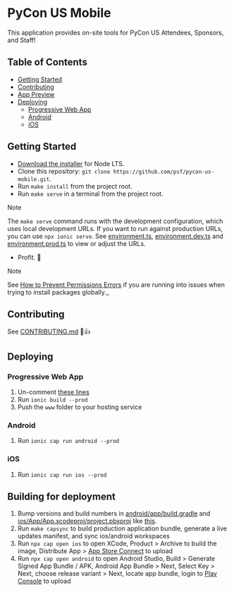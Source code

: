 # PyCon US Mobile

This application provides on-site tools for PyCon US Attendees, Sponsors,
and Staff!

## Table of Contents
- [Getting Started](#getting-started)
- [Contributing](#contributing)
- [App Preview](#app-preview)
- [Deploying](#deploying)
  - [Progressive Web App](#progressive-web-app)
  - [Android](#android)
  - [iOS](#ios)


## Getting Started

* [Download the installer](https://nodejs.org/en/download) for Node LTS.
* Clone this repository: `git clone https://github.com/psf/pycon-us-mobile.git`.
* Run `make install` from the project root.
* Run `make serve` in a terminal from the project root.
> [!Note]
> The `make serve` command runs with the development configuration, which uses local development URLs.
> If you want to run against production URLs, you can use `npx ionic serve`.
> See [environment.ts](src/environments/environment.ts), [environment.dev.ts](src/environments/environment.dev.ts) and [environment.prod.ts](src/environments/environment.prod.ts) to view or adjust the URLs.
* Profit. :tada:

> [!Note]
> See [How to Prevent Permissions Errors](https://docs.npmjs.com/getting-started/fixing-npm-permissions) if you are running into issues when trying to install packages globally._

## Contributing

See [CONTRIBUTING.md](https://github.com/ionic-team/ionic-conference-app/blob/master/.github/CONTRIBUTING.md) :tada::+1:

## Deploying

### Progressive Web App

1. Un-comment [these lines](https://github.com/ionic-team/ionic2-app-base/blob/master/src/index.html#L21)
2. Run `ionic build --prod`
3. Push the `www` folder to your hosting service

### Android

1. Run `ionic cap run android --prod`

### iOS

1. Run `ionic cap run ios --prod`


## Building for deployment

1. Bump versions and build numbers in [android/app/build.gradle](android/app/build.gradle) and [ios/App/App.xcodeproj/project.pbxproj](ios/App/App.xcodeproj/project.pbxproj) like [this](https://github.com/psf/pycon-us-mobile/commit/d2080c14ff04f5f443981f46a4ce3a8f22173413).
2. Run `make capsync` to build production application bundle, generate a live updates manifest, and sync ios/android workspaces
3. Run `npx cap open ios` to open XCode, Product > Archive to build the image, Distribute App > [App Store Connect](https://appstoreconnect.apple.com/) to upload
4. Run `npx cap open android` to open Android Studio, Build > Generate Signed App Bundle / APK, Android App Bundle > Next, Select Key > Next, choose release variant > Next, locate app bundle, login to [Play Console](https://play.google.com/console) to upload
